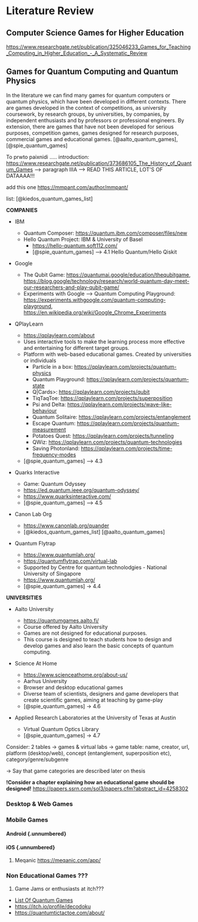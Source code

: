 # Literature Review

## Computer Science Games for Higher Education
https://www.researchgate.net/publication/325046233_Games_for_Teaching_Computing_in_Higher_Education_-_A_Systematic_Review

## Games for Quantum Computing and Quantum Physics
In the literature we can find many games for quantum computers or quantum physics, which have been developed in different contexts. There are games developed in the context of competitions, as university coursework, by research groups, by universities, by companies, by independent enthusiasts and by professors or professional engineers. By extension, there are games that have not been developed for serious purposes, competition games, games designed for research purposes, commercial games and educational games. [@aalto_quantum_games], [@spie_quantum_games]


To prwto paixnidi .....
introduction: https://www.researchgate.net/publication/373686105_The_History_of_Quantum_Games --> paragraph IIIA
--> READ THIS ARTICLE, LOT'S OF DATAAAA!!!

add this one https://mmpant.com/author/mmpant/

list: [@kiedos_quantum_games_list]

**COMPANIES**

  * IBM
    - Quantum Composer: https://quantum.ibm.com/composer/files/new
    - Hello Quantum Project: IBM & University of Basel
      * https://hello-quantum.soft112.com/
      * [@spie_quantum_games] --> 4.1 Hello Quantum/Hello Qiskit

  * Google
    - The Qubit Game: https://quantumai.google/education/thequbitgame, https://blog.google/technology/research/world-quantum-day-meet-our-researchers-and-play-qubit-game/
    - Experiments with Google --> Quantum Computing Playground: https://experiments.withgoogle.com/quantum-computing-playground, https://en.wikipedia.org/wiki/Google_Chrome_Experiments

  * QPlayLearn
    - https://qplaylearn.com/about
    - Uses interactive tools to make the learning process more effective and entertaining for different target groups.
    - Platform with web-based educational games. Created by universities or individuals
      * Particle in a box: https://qplaylearn.com/projects/quantum-physics
      * Quantum Playground: https://qplaylearn.com/projects/quantum-state
      * Q|Cards>: https://qplaylearn.com/projects/qubit
      * TiqTaqToe: https://qplaylearn.com/projects/superposition
      * Psi and Delta: https://qplaylearn.com/projects/wave-like-behaviour
      * Quantum Solitaire: https://qplaylearn.com/projects/entanglement
      * Escape Quantum: https://qplaylearn.com/projects/quantum-measurement
      * Potatoes Quest: https://qplaylearn.com/projects/tunneling
      * QWiz: https://qplaylearn.com/projects/quantum-technologies
      * Saving Photonland: https://qplaylearn.com/projects/time-frequency-modes
    - [@spie_quantum_games] --> 4.3

  * Quarks Interactive
    - Game: Quantum Odyssey
    - https://ed.quantum.ieee.org/quantum-odyssey/
    - https://www.quarksinteractive.com/
    - [@spie_quantum_games] --> 4.5

  * Canon Lab Org
    - https://www.canonlab.org/quander
    - [@kiedos_quantum_games_list] [@aalto_quantum_games]

  * Quantum Flytrap
    - https://www.quantumlah.org/
    - https://quantumflytrap.com/virtual-lab
    - Supported by Centre for quantum technolodgies - National University of Singapore
    - https://www.quantumlah.org/
    - [@spie_quantum_games] -> 4.4

**UNIVERSITIES**

  * Aalto University
    - https://quantumgames.aalto.fi/
    - Course offered by Aalto University
    - Games are not designed for educational purposes.
    - This course is designed to teach students how to design and develop games and also learn the basic concepts of quantum computing.

  * Science At Home
    - https://www.scienceathome.org/about-us/
    - Aarhus University
    - Browser and desktop educational games
    - Diverse team of scientists, designers and game developers that create scientific games, aiming at teaching by game-play
    - [@spie_quantum_games] -> 4.6

  * Applied Research Laboratories at the University of Texas at Austin
    - Virtual Quantum Optics Library
    - [@spie_quantum_games] -> 4.7

Consider:
2 tables -> games & virtual labs
-> game table: name, creator, url, platform (desktop/web), concept (entanglement, superposition etc), category/genre/subgenre

-> Say that game categories are described later on thesis

**!Consider a chapter explaining how an educational game should be designed!**
https://papers.ssrn.com/sol3/papers.cfm?abstract_id=4258302

### Desktop & Web Games

### Mobile Games

#### Android {.unnumbered}

#### iOS {.unnumbered}
1) Meqanic https://meqanic.com/app/


### Non Educational Games ???
1) Game Jams or enthusiasts at itch???
  - [List Of Quantum Games](https://kiedos.art/quantum-games-list/)
  - https://itch.io/profile/decodoku
  - https://quantumtictactoe.com/about/
